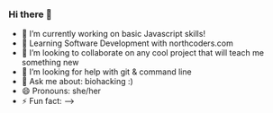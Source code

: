 ### Hi there 👋

- 🔭 I’m currently working on basic Javascript skills!
- 🌱 Learning Software Development with northcoders.com 
- 👯 I’m looking to collaborate on any cool project that will teach me something new
- 🤔 I’m looking for help with git & command line
- 💬 Ask me about: biohacking :)
- 😄 Pronouns: she/her
- ⚡ Fun fact: 
-->
